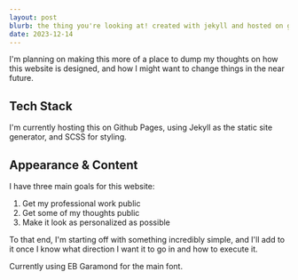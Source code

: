 ```yaml
---
layout: post
blurb: the thing you're looking at! created with jekyll and hosted on github pages
date: 2023-12-14
---
```


I'm planning on making this more of a place to dump my thoughts on how this
website is designed, and how I might want to change things in the near future.

## Tech Stack
I'm currently hosting this on Github Pages, using Jekyll as the static site
generator, and SCSS for styling.

## Appearance & Content
I have three main goals for this website:
1. Get my professional work public
2. Get some of my thoughts public
3. Make it look as personalized as possible

To that end, I'm starting off with something incredibly simple, and I'll add to
it once I know what direction I want it to go in and how to execute it.

Currently using EB Garamond for the main font. 
